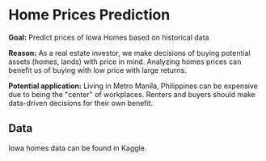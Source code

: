 # Home Prices Prediction
**Goal:** Predict prices of Iowa Homes based on historical data <br>

**Reason:** As a real estate investor, we make decisions of buying potential assets (homes, lands) with price in mind. Analyzing homes 
prices can benefit us of buying with low price with large returns.  <br>

**Potential application:** Living in Metro Manila, Philippines can be expensive due to being the "center" of workplaces. Renters and buyers should make data-driven decisions for their own benefit.

## Data
Iowa homes data can be found in Kaggle.
